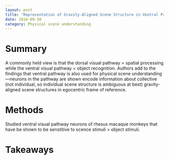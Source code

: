 ```yaml
---
layout: post
title: "Representation of Gravity-Aligned Scene Structure in Ventral Pathway Visual Cortex"
date: 2016-09-30
category: Physical scene understanding
---
```


# Summary

A commonly held view is that the dorsal visual pathway = spatial processing while the ventral visual pathway = object recognition. Authors add to the findings that ventral pathway is also used for physical scene understanding—neurons in the pathway are shown encode information about collective (not individual, so individual scene structure is ambiguous at best) gravity-aligned scene structures in egocentric frame of reference.

# Methods

Studied ventral visual pathway neurons of rhesus macaque monkeys that have be shown to be senstitive to scence stimuli > object stimuli.

# Takeaways

